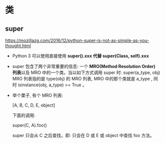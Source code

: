 # 类

## super

https://mozillazg.com/2016/12/python-super-is-not-as-simple-as-you-thought.html

- Python 3 可以使用直接使用 **super().xxx 代替 super(Class, self).xxx**

- super 包含了两个非常重要的信息: 一个 **MRO(Method Resolution Order) 列表**以及 MRO 中的一个类。当以如下方式调用 super 时: super(a_type, obj)  MRO 列表指的是 type(obj) 的 MRO 列表, MRO 中的那个类就是 a_type , 同时 isinstance(obj, a_type) == True 。

- 举个栗子, 有个 MRO 列表:

  [A, B, C, D, E, object]

  下面的调用:

  super(C, A).foo()

  super 只会从 C 之后查找，即: 只会在 D 或 E 或 object 中查找 foo 方法。